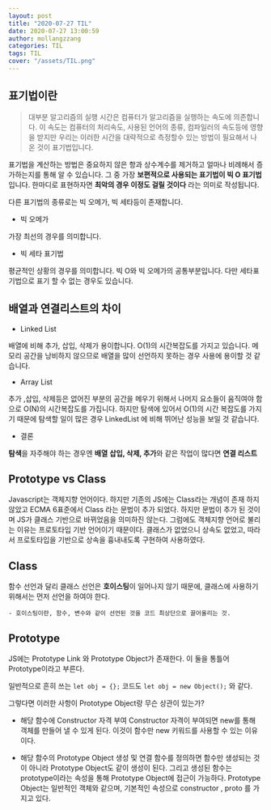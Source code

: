 ```yaml
---
layout: post
title: "2020-07-27 TIL"
date: 2020-07-27 13:00:59
author: mollangzzang
categories: TIL
tags: TIL
cover: "/assets/TIL.png"
---
```


## 표기법이란

> 대부분 알고리즘의 실행 시간은 컴퓨터가 알고리즘을 실행하는 속도에 의존합니다. 이 속도는 컴퓨터의 처리속도, 사용된 언어의 종류, 컴파일러의 속도등에 영향을 받지만 우리는 이러한 시간을 대략적으로 측정할수 있는 방법이 필요해서 나온 것이 표기법입니다.

표기법을 계산하는 방법은 중요하지 않은 항과 상수계수를 제거하고 얼마나 비례해서 증가하는지를 통해 알 수 있습니다.
그 중 가장 **보편적으로 사용되는 표기법이 빅 O 표기법**입니다. 한마디로 표현하자면 **최악의 경우 이정도 걸릴 것이다** 라는 의미로 작성됩니다.

다른 표기법의 종류로는 빅 오메가, 빅 세타등이 존재합니다.

- 빅 오메가

가장 최선의 경우를 의미합니다.

- 빅 세타 표기법

평균적인 상황의 경우를 의미합니다. 빅 O와 빅 오메가의 공통부분입니다. 다만 세타표기법으로 표기 할 수 없는 경우도 있습니다.

## 배열과 연결리스트의 차이

- Linked List

배열에 비해 추가, 삽입, 삭제가 용이합니다. O(1)의 시간복잡도를 가지고 있습니다. 메모리 공간을 낭비하지 않으므로 배열을 많이 선언하지 못하는 경우 사용에 용이할 것 같습니다.

- Array List

추가 ,삽입, 삭제등은 없어진 부분의 공간을 메우기 위해서 나머지 요소들이 움직여야 함으로 O(N)의 시간복잡도를 가집니다. 하지만 탐색에 있어서 O(1)의 시간 복잡도를 가지기 때문에 탐색할 일이 많은 경우 LinkedList 에 비해 뛰어난 성능을 보일 것 같습니다.

- 결론

**탐색**을 자주해야 하는 경우엔 **배열**
**삽입, 삭제, 추가**와 같은 작업이 많다면 **연결 리스트**

## Prototype vs Class

Javascript는 객체지향 언어이다. 하지만 기존의 JS에는 Class라는 개념이 존재 하지 않았고 ECMA 6표준에서 Class 라는 문법이 추가 되었다. 하지만 문법이 추가 된 것이며 JS가 클래스 기반으로 바뀌었음을 의미하진 않는다. 그럼에도 객체지향 언어로 불리는 이유는 프로토타입 기반 언어이기 때문이다. 클래스가 없었으니 상속도 없었고, 따라서 프로토타입을 기반으로 상속을 흉내내도록 구현하여 사용하였다.

## Class

함수 선언과 달리 클래스 선언은 **호이스팅**이 일어나지 않기 때문에, 클래스에 사용하기 위해서는 먼저 선언을 하여야 한다.

    - 호이스팅이란, 함수, 변수와 같이 선언된 것을 코드 최상단으로 끌어올리는 것.

## Prototype

JS에는 Prototype Link 와 Prototype Object가 존재한다. 이 둘을 통틀어 Prototype이라고 부른다.

일반적으로 흔히 쓰는 `let obj = {};` 코드도 `let obj = new Object();` 와 같다.

그렇다면 이러한 사항이 Prototype Object랑 무슨 상관이 있는가?

- 해당 함수에 Constructor 자격 부여
  Constructor 자격이 부여되면 new를 통해 객체를 만들어 낼 수 있게 된다. 이것이 함수만 new 키워드를 사용할 수 있는 이유이다.

- 해당 함수의 Prototype Object 생성 및 연결
  함수를 정의하면 함수만 생성되는 것이 아니라 Prototype Object도 같이 생성이 된다. 그리고 생성된 함수는 prototype이라는 속성을 통해 Prototype Object에 접근이 가능하다. Prototype Object는 일반적인 객체와 같으며, 기본적인 속성으로 constructor , proto 를 가지고 있다.
